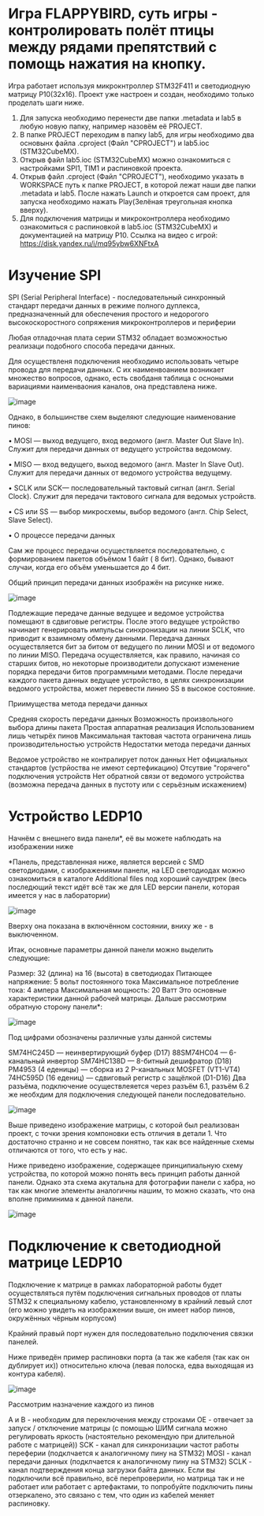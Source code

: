 # Игра FLAPPYBIRD, суть игры - контролировать полёт птицы между рядами препятствий с помощь нажатия на кнопку.
Игра работает используя микрокнтроллер STM32F411 и светодиодную матрицу P10(32х16). Проект уже настроен и создан, необходимо только проделать шаги ниже.
1. Для запуска необходимо перенести две папки .metadata и lab5 в любую новую папку, например назовём её PROJECT.
2. В папке PROJECT переходим в папку lab5, для игры необходимо два основынх файла .cproject (Файл "CPROJECT") и lab5.ioc (STM32CubeMX).
3. Открыв файл lab5.ioc (STM32CubeMX) можно ознакомиться с настройками SPI1, TIM1 и распиновкой проекта.
4. Открыв файл .cproject (Файл "CPROJECT"), необходимо указать в WORKSPACE путь к папке PROJECT, в которой лежат наши две папки .metadata и lab5. После нажать 
   Launch и откроется сам проект, для запуска необходимо нажать Play(Зелёная треугольная кнопка вверху).
5. Для подключения матрицы и микроконтроллера необходимо ознакомиться с распиновкой в lab5.ioc (STM32CubeMX) и документацией на матрицу P10.
Ссылка на видео с игрой: https://disk.yandex.ru/i/mq95ybw6XNFtxA

# Изучение SPI
SPI (Serial Peripheral Interface) - последовательный синхронный стандарт передачи данных в режиме полного дуплекса, предназначенный для обеспечения простого и недорогого высокоскоростного сопряжения микроконтроллеров и периферии

Любая отладочная плата серии STM32 обладает возможностью реализаци подобного способа передачи данных.

Для осуществленя подключения необходимо использовать четыре провода для передачи данных. С их наименвоанием возникает множество вопросов, однако, есть свобданя таблица с осноными вариациями наименваония каналов, она представлена ниже.

![image](https://github.com/GreyRaccoon159/Flappy_Bird/assets/152299663/3b039fbb-b2ba-4d67-b678-f7371cfc2476)

Однако, в большинстве схем выделяют следующие наименование пинов:

• MOSI — выход ведущего, вход ведомого (англ. Master Out Slave In). Служит для передачи данных от ведущего устройства ведомому.

• MISO — вход ведущего, выход ведомого (англ. Master In Slave Out). Служит для передачи данных от ведомого устройства ведущему.

• SCLK или SCK— последовательный тактовый сигнал (англ. Serial Clock). Служит для передачи тактового сигнала для ведомых устройств.

• CS или SS — выбор микросхемы, выбор ведомого (англ. Chip Select, Slave Select).

• О процессе передачи данных

Сам же процесс передачи осуществляется последовательно, с формированием пакетов объёмом 1 байт ( 8 бит). Однако, бывают случаи, когда его объём уменьшается до 4 бит.

Общий принцип передачи данных изображён на рисунке ниже.

![image](https://github.com/GreyRaccoon159/Flappy_Bird/assets/152299663/2697efaa-88bc-4480-ac85-b457b9d63f5b)

Подлежащие передаче данные ведущее и ведомое устройства помещают в сдвиговые регистры. После этого ведущее устройство начинает генерировать импульсы синхронизации на линии SCLK, что приводит к взаимному обмену данными. Передача данных осуществляется бит за битом от ведущего по линии MOSI и от ведомого по линии MISO. Передача осуществляется, как правило, начиная со старших битов, но некоторые производители допускают изменение порядка передачи битов программными методами. После передачи каждого пакета данных ведущее устройство, в целях синхронизации ведомого устройства, может перевести линию SS в высокое состояние.

Приимущества метода передачи данных

Средняя скорость передачи данных
Возможность произвольного выбора длины пакета
Простая аппаратная реализация
Использованием лишь четырёх пинов
Максимальная тактовая частота ограничена лишь производительностью устройств
Недостатки метода передачи данных

Ведомое устройство не контралирует поток данных
Нет официальных стандартов (устрйоства не имеют сертефикацию)
Отсутвие "горячего" подключения устройств
Нет обратной связи от ведомого устройства (возможна передача данных в пустоту или с серьёзным искажением)

# Устройство LEDP10

Начнём с внешнего вида панели*, её вы можете наблюдать на изображении ниже

*Панель, представленная ниже, является версией с SMD светодиодами, с изображениями панели, на LED светодиодах можно ознакомиться в каталоге Additional files под хороший саундтрек (весь последющий текст идёт всё так же для LED версии панели, которая имеется у нас в лаборатории)

![image](https://github.com/GreyRaccoon159/Flappy_Bird/assets/152299663/ff2f5745-aeb6-46fe-8891-1f992e4c7615)

Вверху она показана в включённом состоянии, вниху же - в выключенном.

Итак, основные параметры данной панели можно выделить следующие:

Размер: 32 (длина) на 16 (высота) в светодиодах
Питающее напряжение: 5 вольт постоянного тока
Максимальное потребление тока: 4 ампера
Максимальная мощность: 20 Ватт
Это основные характеристики данной рабочей матрицы. Дальше рассмотрим обратную сторону панели*:

![image](https://github.com/GreyRaccoon159/Flappy_Bird/assets/152299663/f44ba25d-da5f-42ae-8664-b8c8c9a650c3)

Под цифрами обозначены различные узлы данной системы

SM74HC245D — неинвертирующий буфер (D17)
88SM74HC04 — 6-канальный инвертор
SM74HC138D — 8-битный дешифратор (D18)
PM4953 (4 еденицы) — сборка из 2 P-канальных MOSFET (VT1-VT4)
74HC595D (16 едениц) — сдвиговый регистр с защёлкой (D1-D16)
Два разъёма, подключение осуществлеяется через разъём 6.1, разъём 6.2 же необхдим для подключения следующей панели последовательно.

![image](https://github.com/GreyRaccoon159/Flappy_Bird/assets/152299663/a35acde2-8fdc-4a69-9ed3-853842453ab7)

Выше приведено изображение матрицы, с которой был реализован проект, с точки зрения компоновки есть отличия в детали 1. Что достаточно странно и не совсем понятно, так как все найденные схемы отличаются от того, что есть у нас.

Ниже приведено изображение, содержащее принципиальную схему устройства, по которой можно понять весь принцип работы данной панели. Однако эта схема акутальна для фотографии панели с хабра, но так как многие элементы аналогичны нашим, то можно сказать, что она вполне приминима к данной панели.

![image](https://github.com/GreyRaccoon159/Flappy_Bird/assets/152299663/04b5eab7-1b54-44cf-922d-3a86069b0e5f)

# Подключение к светодиодной матрице LEDP10

Подключение к матрице в рамках лабораторной работы будет осуществляться путём подключения сигнальных проводов от платы STM32 к специальному кабелю, установленному в крайний левый слот (его можно увидеть на изображении выше, он имеет набор пинов, окружённых чёрным корпусом)

Крайний правый порт нужен для последовательно подключения связки панелей.

Ниже приведён пример распиновки порта (а так же кабеля (так как он дублирует их)) относительно ключа (левая полоска, едва выходящая из контура кабеля).

![image](https://github.com/GreyRaccoon159/Flappy_Bird/assets/152299663/61fd1cc0-15bc-46f3-b9d4-764ab96bb972)

Рассмотрим назначение каждого из пинов

A и B - необходим для переключения между строками
OE - отвечает за запуск / отключение матрицы (с помощью ШИМ сигнала можно регулировать яркость (настоятельно рекомендую при длительной работе с матрицей))
SCK - канал для синхронизации частот работы переферии (подклчается к аналогичному пину на STM32)
MOSI - канал передачи данных (подклчается к аналогичному пину на STM32)
SCLK - канал подтверждения конца загрузки байта данных.
Если вы подключили всё правильно, всё перепроверили, но матрица так и не работает или работает с артефактами, то попробуйте подключить пины отзеркалено, это связано с тем, что один из кабелей меняет распиновку.
